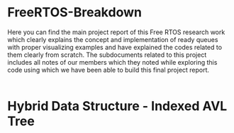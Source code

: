 # FreeRTOS-Breakdown
Here you can find the main project report of this Free RTOS research work which clearly explains the concept and implementation of ready queues
with proper visualizing examples and have explained the codes related to them clearly from scratch.
The subdocuments related to this project includes all notes of our members which they noted while exploring this code using which we have been 
able to build this final project report.<br/><br/>
<h1>Hybrid Data Structure - Indexed AVL Tree</h1>
